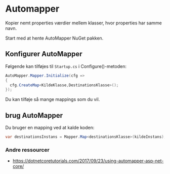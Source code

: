 # Automapper
Kopier nemt properties værdier mellem klasser, hvor properties har samme navn.

Start med at hente AutoMapper NuGet pakken.

## Konfigurer AutoMapper
Følgende kan tilføjes til `Startup.cs` i Configure()-metoden:
```c#
AutoMapper.Mapper.Initialize(cfg =>
{
  cfg.CreateMap<KildeKlasse,DestinationsKlasse>();
});
```
Du kan tilføje så mange mappings som du vil.

## brug AutoMapper
Du bruger en mapping ved at kalde koden:
```c#
var destinationsInstans = Mapper.Map<destinationsKlasse>(kildeInstans);
```
### Andre ressourcer
- https://dotnetcoretutorials.com/2017/09/23/using-automapper-asp-net-core/
